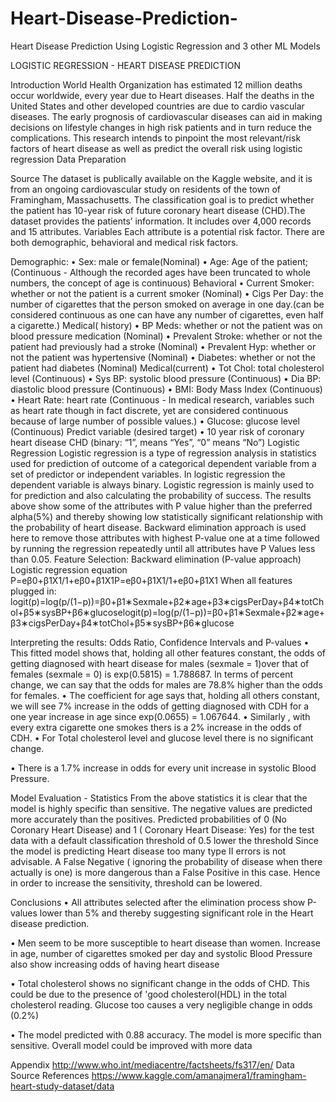 # Heart-Disease-Prediction-
Heart Disease Prediction Using Logistic Regression and 3 other ML Models

LOGISTIC REGRESSION - HEART DISEASE PREDICTION

Introduction
World Health Organization has estimated 12 million deaths occur worldwide, every year due to Heart diseases. Half the deaths in the United States and other developed countries are due to cardio vascular diseases. The early prognosis of cardiovascular diseases can aid in making decisions on lifestyle changes in high risk patients and in turn reduce the complications. This research intends to pinpoint the most relevant/risk factors of heart disease as well as predict the overall risk using logistic regression
Data Preparation

Source
The dataset is publically available on the Kaggle website, and it is from an ongoing cardiovascular study on residents of the town of Framingham, Massachusetts. The classification goal is to predict whether the patient has 10-year risk of future coronary heart disease (CHD).The dataset provides the patients’ information. It includes over 4,000 records and 15 attributes.
Variables
Each attribute is a potential risk factor. There are both demographic, behavioral and medical risk factors.

Demographic:
• Sex: male or female(Nominal)
• Age: Age of the patient;(Continuous - Although the recorded ages have been truncated to whole numbers, the concept of age is continuous)
Behavioral
• Current Smoker: whether or not the patient is a current smoker (Nominal)
• Cigs Per Day: the number of cigarettes that the person smoked on average in one day.(can be considered continuous as one can have any number of cigarettes, even half a cigarette.)
Medical( history)
• BP Meds: whether or not the patient was on blood pressure medication (Nominal)
• Prevalent Stroke: whether or not the patient had previously had a stroke (Nominal)
• Prevalent Hyp: whether or not the patient was hypertensive (Nominal)
• Diabetes: whether or not the patient had diabetes (Nominal)
Medical(current)
• Tot Chol: total cholesterol level (Continuous)
• Sys BP: systolic blood pressure (Continuous)
• Dia BP: diastolic blood pressure (Continuous)
• BMI: Body Mass Index (Continuous)
• Heart Rate: heart rate (Continuous - In medical research, variables such as heart rate though in fact discrete, yet are considered continuous because of large number of possible values.)
• Glucose: glucose level (Continuous)
Predict variable (desired target)
• 10 year risk of coronary heart disease CHD (binary: “1”, means “Yes”, “0” means “No”)
Logistic Regression
Logistic regression is a type of regression analysis in statistics used for prediction of outcome of a categorical dependent variable from a set of predictor or independent variables. In logistic regression the dependent variable is always binary. Logistic regression is mainly used to for prediction and also calculating the probability of success.
The results above show some of the attributes with P value higher than the preferred alpha(5%) and thereby showing low statistically significant relationship with the probability of heart disease. Backward elimination approach is used here to remove those attributes with highest P-value one at a time followed by running the regression repeatedly until all attributes have P Values less than 0.05.
Feature Selection: Backward elimination (P-value approach)
Logistic regression equation
P=eβ0+β1X1/1+eβ0+β1X1P=eβ0+β1X1/1+eβ0+β1X1
When all features plugged in:
logit(p)=log(p/(1−p))=β0+β1∗Sexmale+β2∗age+β3∗cigsPerDay+β4∗totChol+β5∗sysBP+β6∗glucoselogit(p)=log(p/(1−p))=β0+β1∗Sexmale+β2∗age+β3∗cigsPerDay+β4∗totChol+β5∗sysBP+β6∗glucose

Interpreting the results: Odds Ratio, Confidence Intervals and P-values
• This fitted model shows that, holding all other features constant, the odds of getting diagnosed with heart disease for males (sexmale = 1)over that of females (sexmale = 0) is exp(0.5815) = 1.788687. In terms of percent change, we can say that the odds for males are 78.8% higher than the odds for females.
• The coefficient for age says that, holding all others constant, we will see 7% increase in the odds of getting diagnosed with CDH for a one year increase in age since exp(0.0655) = 1.067644.
• Similarly , with every extra cigarette one smokes thers is a 2% increase in the odds of CDH.
• For Total cholesterol level and glucose level there is no significant change.

• There is a 1.7% increase in odds for every unit increase in systolic Blood Pressure.

Model Evaluation - Statistics
From the above statistics it is clear that the model is highly specific than sensitive. The negative values are predicted more accurately than the positives.
Predicted probabilities of 0 (No Coronary Heart Disease) and 1 ( Coronary Heart Disease: Yes) for the test data with a default classification threshold of 0.5
lower the threshold
Since the model is predicting Heart disease too many type II errors is not advisable. A False Negative ( ignoring the probability of disease when there actually is one) is more dangerous than a False Positive in this case. Hence in order to increase the sensitivity, threshold can be lowered.

Conclusions
• All attributes selected after the elimination process show P-values lower than 5% and thereby suggesting significant role in the Heart disease prediction.

• Men seem to be more susceptible to heart disease than women. Increase in age, number of cigarettes smoked per day and systolic Blood Pressure also show increasing odds of having heart disease

• Total cholesterol shows no significant change in the odds of CHD. This could be due to the presence of 'good cholesterol(HDL) in the total cholesterol reading. Glucose too causes a very negligible change in odds (0.2%)

• The model predicted with 0.88 accuracy. The model is more specific than sensitive. Overall model could be improved with more data

Appendix
http://www.who.int/mediacentre/factsheets/fs317/en/
Data Source References
https://www.kaggle.com/amanajmera1/framingham-heart-study-dataset/data
